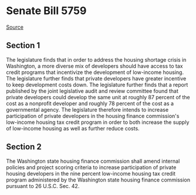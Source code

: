 # Senate Bill 5759

[Source](http://lawfilesext.leg.wa.gov/biennium/2021-22/Pdf/Bills/Senate%20Bills/5759.pdf)
## Section 1
The legislature finds that in order to address the housing shortage crisis in Washington, a more diverse mix of developers should have access to tax credit programs that incentivize the development of low-income housing. The legislature further finds that private developers have greater incentive to keep development costs down. The legislature further finds that a report published by the joint legislative audit and review committee found that private developers could develop the same unit at roughly 87 percent of the cost as a nonprofit developer and roughly 78 percent of the cost as a governmental agency. The legislature therefore intends to increase participation of private developers in the housing finance commission's low-income housing tax credit program in order to both increase the supply of low-income housing as well as further reduce costs.


## Section 2
The Washington state housing finance commission shall amend internal policies and project scoring criteria to increase participation of private housing developers in the nine percent low-income housing tax credit program administered by the Washington state housing finance commission pursuant to 26 U.S.C. Sec. 42.

